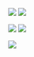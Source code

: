 ![](https://komarev.com/ghpvc/?username=BzzzThe18th) [![](https://quotes-github-readme.vercel.app/api?type=horizontal&theme=dark)](https://github.com/piyushsuthar/github-readme-quotes)

[![](https://github-readme-stats.vercel.app/api?username=BzzzThe18th&show_icons=true&card_width=1000&theme=dark#gh-dark-mode-only)](https://github.com/anuraghazra/github-readme-stats#gh-dark-mode-only)
[![](https://github-readme-stats.vercel.app/api?username=BzzzThe18th&show_icons=true&card_width=1000&theme=default#gh-light-mode-only)](https://github.com/anuraghazra/github-readme-stats#gh-light-mode-only)

![](https://spotify-recently-played-readme.vercel.app/api?user=5ijj1ef3gtzy3iaj3q4obv1wr&width=1000)
